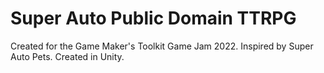 # Super Auto Public Domain TTRPG
 Created for the Game Maker's Toolkit Game Jam 2022. Inspired by Super Auto Pets.  Created in Unity.
